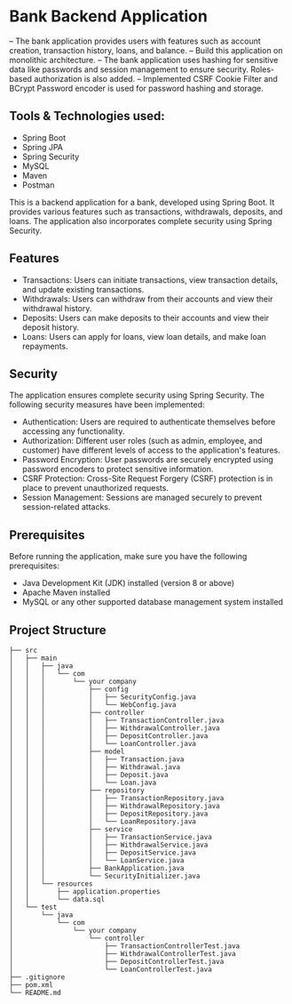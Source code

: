 # Bank Backend Application

–	The bank application provides users with features such as account creation, transaction history, loans, and balance.
–	Build this application on monolithic architecture.
–	The bank application uses hashing for sensitive data like passwords and session management to ensure security. Roles-based authorization is also added.
–	Implemented CSRF Cookie Filter and BCrypt Password encoder is used for password hashing and storage.

## Tools & Technologies used:  
- Spring Boot
- Spring JPA
- Spring Security
- MySQL
- Maven
- Postman

This is a backend application for a bank, developed using Spring Boot. It provides various features such as transactions, withdrawals, deposits, and loans. 
The application also incorporates complete security using Spring Security.

## Features

- Transactions: Users can initiate transactions, view transaction details, and update existing transactions.
- Withdrawals: Users can withdraw from their accounts and view their withdrawal history.
- Deposits: Users can make deposits to their accounts and view their deposit history.
- Loans: Users can apply for loans, view loan details, and make loan repayments.

## Security

The application ensures complete security using Spring Security. The following security measures have been implemented:

- Authentication: Users are required to authenticate themselves before accessing any functionality.
- Authorization: Different user roles (such as admin, employee, and customer) have different levels of access to the application's features.
- Password Encryption: User passwords are securely encrypted using password encoders to protect sensitive information.
- CSRF Protection: Cross-Site Request Forgery (CSRF) protection is in place to prevent unauthorized requests.
- Session Management: Sessions are managed securely to prevent session-related attacks.

## Prerequisites

Before running the application, make sure you have the following prerequisites:

- Java Development Kit (JDK) installed (version 8 or above)
- Apache Maven installed
- MySQL or any other supported database management system installed

## Project Structure

```
├── src
│   ├── main
│   │   ├── java
│   │   │   └── com
│   │   │       └── your company
│   │   │           ├── config
│   │   │           │   ├── SecurityConfig.java
│   │   │           │   └── WebConfig.java
│   │   │           ├── controller
│   │   │           │   ├── TransactionController.java
│   │   │           │   ├── WithdrawalController.java
│   │   │           │   ├── DepositController.java
│   │   │           │   └── LoanController.java
│   │   │           ├── model
│   │   │           │   ├── Transaction.java
│   │   │           │   ├── Withdrawal.java
│   │   │           │   ├── Deposit.java
│   │   │           │   └── Loan.java
│   │   │           ├── repository
│   │   │           │   ├── TransactionRepository.java
│   │   │           │   ├── WithdrawalRepository.java
│   │   │           │   ├── DepositRepository.java
│   │   │           │   └── LoanRepository.java
│   │   │           ├── service
│   │   │           │   ├── TransactionService.java
│   │   │           │   ├── WithdrawalService.java
│   │   │           │   ├── DepositService.java
│   │   │           │   └── LoanService.java
│   │   │           ├── BankApplication.java
│   │   │           └── SecurityInitializer.java
│   │   └── resources
│   │       ├── application.properties
│   │       └── data.sql
│   └── test
│       └── java
│           └── com
│               └── your company
│                   └── controller
│                       ├── TransactionControllerTest.java
│                       ├── WithdrawalControllerTest.java
│                       ├── DepositControllerTest.java
│                       └── LoanControllerTest.java
├── .gitignore
├── pom.xml
└── README.md







